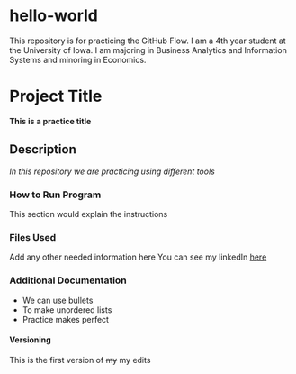 # hello-world
This repository is for practicing the GitHub Flow.
I am a 4th year student at the University of Iowa. I am majoring in Business Analytics and Information Systems and minoring in Economics.

# Project Title

**This is a practice title**

## Description
*In this repository we are practicing using different tools*
### How to Run Program
This section would explain the instructions 
### Files Used

Add any other needed information here
You can see my linkedIn [here](https://www.linkedin.com/in/madilynvz)

### Additional Documentation

- We can use bullets
- To make unordered lists
- Practice makes perfect

#### Versioning

This is the first version of ~~my~~ my edits


